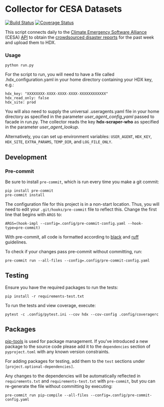 # Collector for CESA Datasets
[![Build Status](https://github.com/OCHA-DAP/hdx-scraper-cesa/actions/workflows/run-python-tests.yaml/badge.svg)](https://github.com/OCHA-DAP/hdx-scraper-cesa/actions/workflows/run-python-tests.yaml)
[![Coverage Status](https://coveralls.io/repos/github/OCHA-DAP/hdx-scraper-cesa/badge.svg?branch=main&ts=1)](https://coveralls.io/github/OCHA-DAP/hdx-scraper-cesa?branch=main)

This script connects daily to the
[Climate Emergency Software Alliance](https://cesa.global/)
(CESA) [API](https://docs.petabencana.id/v/master-1)
to obtain the
[crowdsourced disaster reports](https://docs.petabencana.id/v/master-1/routes/crowdsourced-reports)
for the past week and upload them to HDX.

### Usage

    python run.py

For the script to run, you will need to have a file called
.hdx_configuration.yaml in your home directory containing your HDX key, e.g.:

    hdx_key: "XXXXXXXX-XXXX-XXXX-XXXX-XXXXXXXXXXXX"
    hdx_read_only: false
    hdx_site: prod

 You will also need to supply the universal .useragents.yaml file in your home
 directory as specified in the parameter *user_agent_config_yaml* passed to
 facade in run.py. The collector reads the key **hdx-scraper-who** as specified
 in the parameter *user_agent_lookup*.

 Alternatively, you can set up environment variables: `USER_AGENT`, `HDX_KEY`,
`HDX_SITE`, `EXTRA_PARAMS`, `TEMP_DIR`, and `LOG_FILE_ONLY`.

## Development

### Pre-commit

Be sure to install `pre-commit`, which is run every time
you make a git commit:

```shell
pip install pre-commit
pre-commit install
```

The configuration file for this project is in a
non-start location. Thus, you will need to edit your
`.git/hooks/pre-commit` file to reflect this. Change
the first line that begins with `ARGS` to:

    ARGS=(hook-impl --config=.config/pre-commit-config.yaml --hook-type=pre-commit)

With pre-commit, all code is formatted according to
[black]("https://github.com/psf/black") and
[ruff]("https://github.com/charliermarsh/ruff") guidelines.

To check if your changes pass pre-commit without committing, run:

    pre-commit run --all-files --config=.config/pre-commit-config.yaml

## Testing

Ensure you have the required packages to run the tests:

    pip install -r requirements-test.txt

To run the tests and view coverage, execute:

    pytest -c .config/pytest.ini --cov hdx --cov-config .config/coveragerc

## Packages

[pip-tools](https://github.com/jazzband/pip-tools) is used for
package management.  If you’ve introduced a new package to the
source code please add it to the `dependencies` section of
`pyproject.toml` with any known version constraints.

For adding packages for testing, add them to
the `test` sections under `[project.optional-dependencies]`.

Any changes to the dependencies will be automatically reflected in
`requirements.txt` and `requirements-test.txt` with `pre-commit`,
but you can re-generate the file without committing by executing:

    pre-commit run pip-compile --all-files --config=.config/pre-commit-config.yaml
